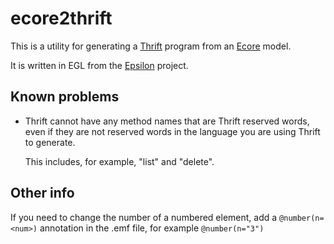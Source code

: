# ecore2thrift
This is a utility for generating a [Thrift](http://thrift.apache.org/) program from 
an [Ecore](http://www.eclipse.org/modeling/emf/) model.

It is written in EGL from the [Epsilon](http://www.eclipse.org/epsilon/) project.

## Known problems
* Thrift cannot have any method names that are Thrift reserved words, even if they
  are not reserved words in the language you are using Thrift to generate.
  
  This includes, for example, "list" and "delete".

## Other info
If you need to change the number of a numbered element, add a `@number(n=<num>)` annotation in the .emf file, for example `@number(n="3")`